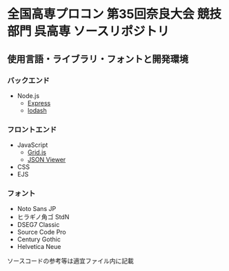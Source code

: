 # 全国高専プロコン 第35回奈良大会 競技部門 呉高専 ソースリポジトリ
## 使用言語・ライブラリ・フォントと開発環境
### バックエンド
- Node.js
  - [Express](https://expressjs.com)
  - [lodash](https://lodash.com)
  
### フロントエンド
- JavaScript
  - [Grid.js](https://gridjs.io)
  - [JSON Viewer](https://github.com/renhongl/json-viewer-js?tab=readme-ov-file)
- CSS
- EJS

### フォント
- Noto Sans JP
- ヒラギノ角ゴ StdN
- DSEG7 Classic
- Source Code Pro
- Century Gothic
- Helvetica Neue

ソースコードの参考等は適宜ファイル内に記載

